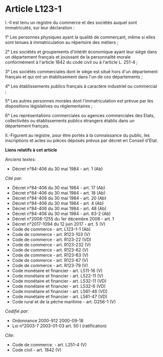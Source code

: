 # Article L123-1

I.-Il est tenu un registre du commerce et des sociétés auquel sont immatriculés, sur leur déclaration : 

1° Les personnes physiques ayant la qualité de commerçant, même si elles sont tenues à immatriculation au répertoire des
métiers ; 

2° Les sociétés et groupements d'intérêt économique ayant leur siège dans un département français et jouissant de la
personnalité morale conformément à l'article 1842 du code civil ou à l'article L. 251-4 ; 

3° Les sociétés commerciales dont le siège est situé hors d'un département français et qui ont un établissement dans l'un de
ces départements ; 

4° Les établissements publics français à caractère industriel ou commercial ; 

5° Les autres personnes morales dont l'immatriculation est prévue par les dispositions législatives ou réglementaires ; 

6° Les représentations commerciales ou agences commerciales des Etats, collectivités ou établissements publics étrangers
établis dans un département français. 

II.-Figurent au registre, pour être portés à la connaissance du public, les inscriptions et actes ou pièces déposés prévus
par décret en Conseil d'Etat.

**Liens relatifs à cet article**

_Anciens textes_:

  - Décret n°84-406 du 30 mai 1984 - art. 1 (Ab)

_Cité par_:

  - Décret n°84-406 du 30 mai 1984 - art. 17 (Ab)
  - Décret n°84-406 du 30 mai 1984 - art. 18 (Ab)
  - Décret n°84-406 du 30 mai 1984 - art. 20 (Ab)
  - Décret n°84-406 du 30 mai 1984 - art. 4 (Ab)
  - Décret n°84-406 du 30 mai 1984 - art. 48 (Ab)
  - Décret n°84-406 du 30 mai 1984 - art. 83-2 (Ab)
  - Décret n°2008-1255 du 1er décembre 2008 - art. 1
  - Décret n°2017-1094 du 12 juin 2017 - art. 5 (V)
  - Code de commerce - art. L123-1-1 (Ab)
  - Code de commerce - art. R123-103 (V)
  - Code de commerce - art. R123-22 (VD)
  - Code de commerce - art. R123-232 (V)
  - Code de commerce - art. R123-62 (V)
  - Code de commerce - art. R123-63 (V)
  - Code de commerce - art. R123-67 (V)
  - Code de commerce - art. R123-79 (V)
  - Code monétaire et financier - art. L511-16 (V)
  - Code monétaire et financier - art. L522-11 (V)
  - Code monétaire et financier - art. L532-11 (VD)
  - Code monétaire et financier - art. L532-6 (VD)
  - Code monétaire et financier - art. L561-46 (VD)
  - Code monétaire et financier - art. L561-47 (VD)
  - Code rural et de la pêche maritime - art. D256-1 (V)

_Codifié par_:

  - Ordonnance 2000-912 2000-09-18
  - Loi n°2003-7 2003-01-03 art. 50 I (ratification)

_Cite_:

  - Code de commerce. - art. L251-4 (V)
  - Code civil - art. 1842 (V)
